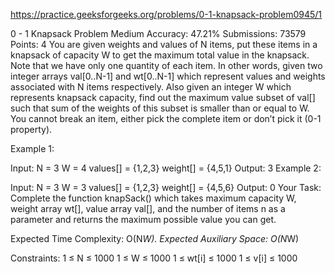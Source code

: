 
https://practice.geeksforgeeks.org/problems/0-1-knapsack-problem0945/1

0 - 1 Knapsack Problem 
Medium Accuracy: 47.21% Submissions: 73579 Points: 4
You are given weights and values of N items, put these items in a knapsack of capacity W to get the maximum total value in the knapsack. Note that we have only one quantity of each item.
In other words, given two integer arrays val[0..N-1] and wt[0..N-1] which represent values and weights associated with N items respectively. Also given an integer W which represents knapsack capacity, find out the maximum value subset of val[] such that sum of the weights of this subset is smaller than or equal to W. You cannot break an item, either pick the complete item or don’t pick it (0-1 property).

Example 1:

Input:
N = 3
W = 4
values[] = {1,2,3}
weight[] = {4,5,1}
Output: 3
Example 2:

Input:
N = 3
W = 3
values[] = {1,2,3}
weight[] = {4,5,6}
Output: 0
Your Task:
Complete the function knapSack() which takes maximum capacity W, weight array wt[], value array val[], and the number of items n as a parameter and returns the maximum possible value you can get.

Expected Time Complexity: O(N*W).
Expected Auxiliary Space: O(N*W)

Constraints:
1 ≤ N ≤ 1000
1 ≤ W ≤ 1000
1 ≤ wt[i] ≤ 1000
1 ≤ v[i] ≤ 1000